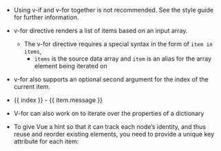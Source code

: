 
* Using v-if and v-for together is not recommended. See the style guide for further information.

* v-for directive renders a list of items based on an input array.
  * The v-for directive requires a special syntax in the form of `item in items`,
    * `items` is the source data array and `item` is an alias for the array element being iterated on


* v-for also supports an optional second argument for the index of the current item.
<ul id="example-2">
  <li v-for="(item, index) in items">
    {{ index }} - {{ item.message }}
  </li>
</ul>

* V-for can also work on to iterate over the properties of a dictionary


* To give Vue a hint so that it can track each node’s identity, and thus reuse and reorder existing elements, you need to provide a unique key attribute for each item:

